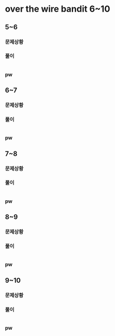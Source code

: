 # over the wire bandit 6~10
## 5~6
### 문제상황
### 풀이
```bash
```
### pw
## 6~7
### 문제상황
### 풀이
```bash
```
### pw
## 7~8
### 문제상황
### 풀이
```bash
```
### pw
## 8~9
### 문제상황
### 풀이
```bash
```
### pw
## 9~10
### 문제상황
### 풀이
```bash
```
### pw
